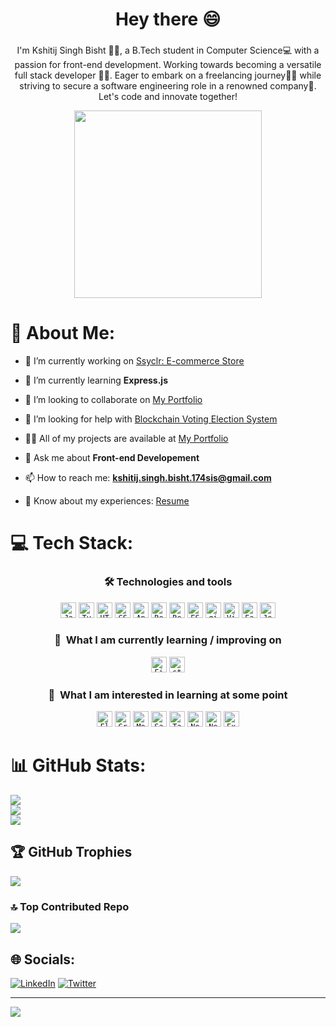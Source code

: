 ###

<h1 align="center">Hey there 😄</h1>

###
###

<p align="center">I'm Kshitij Singh Bisht 🙋‍♂️, a B.Tech student in Computer Science💻 with a passion for front-end development. Working towards becoming a versatile full stack developer 👩‍💻. Eager to embark on a freelancing journey🚶‍♀️ while striving to secure a software engineering role in a renowned company🏢. Let's code and innovate together!</p>

<div align="center">
  <img height="300" src="https://user-images.githubusercontent.com/74038190/225813708-98b745f2-7d22-48cf-9150-083f1b00d6c9.gif"  />
</div>

###

# 💫 About Me:
- 🔭 I’m currently working on [Ssyclr: E-commerce Store](https://ssyclr.netlify.app)

- 🌱 I’m currently learning **Express.js**

- 👯 I’m looking to collaborate on [My Portfolio](https://kshitijsinghbisht.netlify.app)

- 🤝 I’m looking for help with [Blockchain Voting Election System](https://github.com/arlbibek/dVoting/)

- 👨‍💻 All of my projects are available at [My Portfolio](https://kshitijsinghbisht.netlify.app/)

- 💬 Ask me about **Front-end Developement**

- 📫 How to reach me: **kshitij.singh.bisht.174sis@gmail.com**

- 📄 Know about my experiences: [Resume](https://kshitijsinghbisht.tiiny.site/)

# 💻 Tech Stack:

<a name="learning-now"></a>
<div align="center">
    <h3><b>🛠 Technologies and tools</b></h3>
    <code><img src="https://img.shields.io/badge/JavaScript-282C34?logo=javascript&logoColor=F7DF1E" alt="JavaScript logo" title="JavaScript" height="25" /></code>
    <code><img src="https://img.shields.io/badge/TypeScript-282C34?logo=typescript&logoColor=3178C6" alt="TypeScript logo" title="TypeScript" height="25" /></code>
    <code><img src="https://img.shields.io/badge/HTML5-282C34?logo=html5&logoColor=E34F26" alt="HTML5 logo" title="HTML5" height="25" /></code>
    <code><img src="https://img.shields.io/badge/CSS3-282C34?logo=css3&logoColor=1572B6" alt="CSS3 logo" title="CSS3" height="25" /></code>
    <code><img src="https://img.shields.io/badge/Android-282C34?logo=android&logoColor=3DDC84" alt="Android logo" title="Android" height="25" /></code>
    <code><img src="https://img.shields.io/badge/React Native-282C34?logo=react&logoColor=61DAFB" alt="React Native logo" title="React Native" height="25" /></code>
    <code><img src="https://img.shields.io/badge/Redux-282C34?logo=redux&logoColor=764ABC" alt="Redux logo" title="Redux" height="25" /></code>
    <code><img src="https://img.shields.io/badge/ESLint-282C34?logo=eslint&logoColor=4B32C3" alt="ESLint logo" title="ESLint" height="25" /></code>
    <code><img src="https://img.shields.io/badge/git-282C34?logo=git&logoColor=F05032" alt="git logo" title="git" height="25" /></code>
    <code><img src="https://img.shields.io/badge/VS%20Code-282C34?logo=visual-studio-code&logoColor=007ACC" alt="Visual Studio Code logo" title="Visual Studio Code" height="25" /></code>
    <code><img src="https://img.shields.io/badge/Fastlane-282C34?logo=fastlane&logoColor=00F200" alt="Fastlane logo" title="Fastlane" height="25" /></code>
    <code><img src="https://img.shields.io/badge/Jest-282C34?logo=jest&logoColor=C21325" alt="Jest logo" title="Jest" height="25" /></code>
</div>
<div align="center">
    <h3><b>📖  What I am currently learning / improving on</b></h3>
    <code><img src="https://img.shields.io/badge/Firebase-282C34?logo=firebase&logoColor=FFCA28" alt="Firebase logo" title="Firebase" height="25" /></code>
    <code><img src="https://img.shields.io/static/v1?label=&message=styled-components&color=282C34&logo=styled-components&logoColor=DB7093" alt="styled-components logo" title="styled-components" height="25" /></code>
</div>
<div align="center">
    <h3><b>👾  What I am interested in learning at some point</b></h3>
    <code><img src="https://img.shields.io/badge/Flutter-282C34?logo=flutter&logoColor=02569B" alt="Flutter logo" title="Flutter" height="25" /></code>
    <code><img src="https://img.shields.io/badge/GraphQL-282C34?logo=graphql&logoColor=E10098" alt="GraphQL logo" title="GraphQL" height="25" /></code>
    <code><img src="https://img.shields.io/badge/MongoDB-282C34?logo=mongodb&logoColor=47A248" alt="MongoDB logo" title="MongoDB" height="25" /></code>
    <code><img src="https://img.shields.io/badge/Sass-282C34?logo=sass&logoColor=CC6699" alt="Sass logo" title="Sass" height="25" /></code>
    <code><img src="https://img.shields.io/badge/Tailwind%20CSS-282C34?logo=tailwind-css&logoColor=38B2AC" alt="Tailwind CSS logo" title="Tailwind CSS" height="25" /></code>
    <code><img src="https://img.shields.io/badge/Node.js-282C34?logo=node.js&logoColor=339933" alt="Node.js logo" title="Node.js" height="25" /></code>
    <code><img src="https://img.shields.io/badge/Next.js-282C34?logo=next.js&logoColor=FFFFFF" alt="Next.js logo" title="Next.js" height="25" /></code>
    <code><img src="https://img.shields.io/badge/Express-282C34?logo=express&logoColor=FFFFFF" alt="Express.js logo" title="Express.js" height="25" /></code>
</div>

<a name="learning-next"></a>
# 📊 GitHub Stats:
![](https://github-readme-stats.vercel.app/api?username=hailex798&theme=radical&hide_border=false&include_all_commits=false&count_private=false)<br/>
![](https://github-readme-streak-stats.herokuapp.com/?user=hailex798&theme=radical&hide_border=false)<br/>
![](https://github-readme-stats.vercel.app/api/top-langs/?username=hailex798&theme=radical&hide_border=false&include_all_commits=false&count_private=false&layout=compact)

## 🏆 GitHub Trophies
![](https://github-profile-trophy.vercel.app/?username=hailex798&theme=radical&no-frame=false&no-bg=true&margin-w=4)

### 🔝 Top Contributed Repo
![](https://github-contributor-stats.vercel.app/api?username=hailex798&limit=5&theme=dracula&combine_all_yearly_contributions=true)

## 🌐 Socials:
[![LinkedIn](https://img.shields.io/badge/LinkedIn-%230077B5.svg?logo=linkedin&logoColor=white)](https://linkedin.com/in/kshitijsinghbisht) [![Twitter](https://img.shields.io/badge/Twitter-%231DA1F2.svg?logo=Twitter&logoColor=white)](https://twitter.com/stoickshitij) 

---
[![](https://visitcount.itsvg.in/api?id=hailex798&icon=5&color=11)](https://visitcount.itsvg.in)

<!-- Proudly created with GPRM ( https://gprm.itsvg.in ) -->
